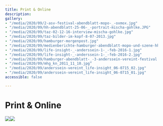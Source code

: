 ```yaml
---
title: Print & Online
description: 
gallery:
- "/media/2020/09/2-asv-festival-abendblatt-mopo-_-oxmox.jpg"
- "/media/2020/09/hh-abendblatt-25-06-_-portrait-mischa-gohlke.JPG"
- "/media/2020/09/taz-02-12-16-interview-mischa-gohlke.jpg"
- "/media/2020/09/taz-bilder-im-kopf-8-07-2013.jpg"
- "/media/2020/09/hamburger-morgenpost.jpg"
- "/media/2020/09/medienberichte-hamburger-abendblatt-mopo-und-szene-hh-_-gsr-festival-23-09-17-fabrik.jpg"
- "/media/2020/09/life-insight-_-anderssein-1-_-feb-2016-1.jpg"
- "/media/2020/09/life-insight-_-anderssein-1-_-feb-2016-2.jpg"
- "/media/2020/09/hamburger-abendblatt-_-3-anderssein-vereint-festival.jpg"
- "/media/2020/09/mhg_kn_2011_11_10.jpg"
- "/media/2020/09/anderssein-vereint_life-insight_06-0715_02.jpg"
- "/media/2020/09/anderssein-vereint_life-insight_06-0715_01.jpg"
accessible: false

---
```

# Print & Online

<gallery>![](/media/2020/09/taz-bilder-im-kopf-8-07-2013.jpg)![](/media/2020/09/taz-02-12-16-interview-mischa-gohlke.jpg)

</gallery>
